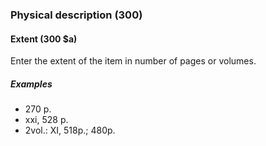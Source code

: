 ### Physical description (300)

#### Extent (300 $a)

Enter the extent of the item in number of pages or volumes.

##### Examples

- 270 p.
- xxi, 528 p.
- 2vol.: XI, 518p.; 480p.
